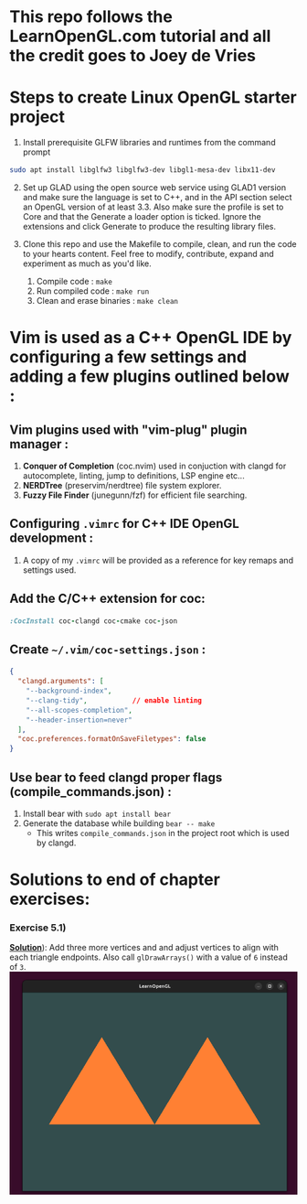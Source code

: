 

# This repo follows the LearnOpenGL.com tutorial and all the credit goes to Joey de Vries

# Steps to create Linux OpenGL starter project

1) Install prerequisite GLFW libraries and runtimes from the command prompt
```bash
sudo apt install libglfw3 libglfw3-dev libgl1-mesa-dev libx11-dev
```
2) Set up GLAD using the open source web service using GLAD1 version and make sure the language is set to C++, and in the API section select an OpenGL version of at least 3.3. Also make sure the profile is set to Core and that the Generate a loader option is ticked. Ignore the extensions and click Generate to produce the resulting library files.

3) Clone this repo and use the Makefile to compile, clean, and run the code to your hearts content. Feel free to modify, contribute, expand and experiment as much as you'd like.
    1) Compile code : ``` make ```
    2) Run compiled code : ``` make run ```
    3) Clean and erase binaries : ``` make clean ```


# Vim is used as a C++ OpenGL IDE by configuring a few settings and adding a few plugins outlined below : 


## Vim plugins used with "vim-plug" plugin manager : 

1) **Conquer of Completion** (coc.nvim) used in conjuction with clangd for autocomplete, linting, jump to definitions, LSP engine etc...
2) **NERDTree** (preservim/nerdtree) file system explorer.
3) **Fuzzy File Finder** (junegunn/fzf) for efficient file searching.

## Configuring ``` .vimrc ``` for C++ IDE OpenGL development : 
1) A copy of my ``` .vimrc ``` will be provided as a reference for key remaps and settings used.

## Add the C/C++ extension for coc:
```ruby
:CocInstall coc-clangd coc-cmake coc-json 
```

## Create ``` ~/.vim/coc-settings.json ``` :
```json
{
  "clangd.arguments": [
    "--background-index",
    "--clang-tidy",           // enable linting
    "--all-scopes-completion",
    "--header-insertion=never"
  ],
  "coc.preferences.formatOnSaveFiletypes": false
}
```

## Use bear to feed clangd proper flags (compile_commands.json) : 
1) Install bear with ``` sudo apt install bear ```
2) Generate the database while building ``` bear -- make ```
    - This writes ``` compile_commands.json ``` in the project root which is used by clangd.


# Solutions to end of chapter exercises:

### Exercise 5.1)
**<u>Solution</u>**): Add three more vertices and and adjust vertices to align with each triangle endpoints. Also call ``` glDrawArrays() ``` with a value of `6` instead of `3`.
![](./solution_1.png)
